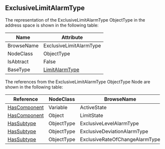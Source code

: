 <!-- objecttype -->
## ExclusiveLimitAlarmType
The representation of the ExclusiveLimitAlarmType ObjectType in the address space is shown in the following table:  

|Name|Attribute|
|---|---|
|BrowseName|ExclusiveLimitAlarmType|
|NodeClass|ObjectType|
|IsAbtract|False|
|BaseType|[LimitAlarmType](../../../Part9/ObjectTypes/LimitAlarmType/readme.md)|

The references from the ExclusiveLimitAlarmType ObjectType Node are shown in the following table:  

|Reference|NodeClass|BrowseName|DataType|TypeDefinition|ModellingRule|
|---|---|---|---|---|---|
|[HasComponent](../../../Part3/ReferenceTypes/HasComponent/readme.md)|Variable|ActiveState|[LocalizedText](../../../Part3/DataTypes/LocalizedText/readme.md)|[TwoStateVariableType](../../Part9/VariableTypes/TwoStateVariableType/readme.md)|[Mandatory](../../Objects/Mandatory/readme.md)|
|[HasComponent](../../../Part3/ReferenceTypes/HasComponent/readme.md)|Object|LimitState||[ExclusiveLimitStateMachineType](../../Part9/ObjectTypes/ExclusiveLimitStateMachineType/readme.md)|[Mandatory](../../Objects/Mandatory/readme.md)|
|[HasSubtype](../../../Part3/ReferenceTypes/HasSubtype/readme.md)|ObjectType|ExclusiveLevelAlarmType||||
|[HasSubtype](../../../Part3/ReferenceTypes/HasSubtype/readme.md)|ObjectType|ExclusiveDeviationAlarmType||||
|[HasSubtype](../../../Part3/ReferenceTypes/HasSubtype/readme.md)|ObjectType|ExclusiveRateOfChangeAlarmType||||

